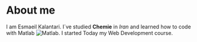 # About me
I am Esmaeil Kalantari. I´ve studied **Chemie** in _Iran_ and learned how to code with Matlab ![Matlab](https://upload.wikimedia.org/wikipedia/commons/2/21/Matlab_Logo.png). 
I started Today my Web Development course.



<!--
**Esmaeilkalantari/Esmaeilkalantari** is a ✨ _special_ ✨ repository because its `README.md` (this file) appears on your GitHub profile.

Here are some ideas to get you started:

- 🔭 I’m currently working on ...
- 🌱 I’m currently learning ...
- 👯 I’m looking to collaborate on ...
- 🤔 I’m looking for help with ...
- 💬 Ask me about ...
- 📫 How to reach me: ...
- 😄 Pronouns: ...
- ⚡ Fun fact: ...
-->
